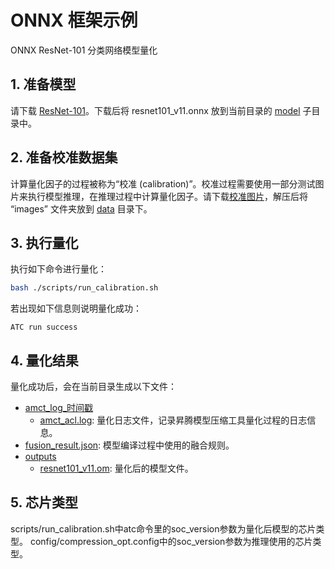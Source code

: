 # ONNX 框架示例

ONNX ResNet-101 分类网络模型量化

## 1. 准备模型

请下载 [ResNet-101](https://obs-9be7.obs.cn-east-2.myhuaweicloud.com/models/amct_acl/resnet101_v11.onnx)。下载后将 resnet101_v11.onnx 放到当前目录的 [model](./model/) 子目录中。

## 2. 准备校准数据集

计算量化因子的过程被称为“校准 (calibration)”。校准过程需要使用一部分测试图片来执行模型推理，在推理过程中计算量化因子。请下载[校准图片](https://obs-9be7.obs.cn-east-2.myhuaweicloud.com/models/amct_acl/classification/imagenet_calibration.tar.gz)，解压后将 “images” 文件夹放到 [data](./data/) 目录下。

## 3. 执行量化

执行如下命令进行量化：

```bash
bash ./scripts/run_calibration.sh
```

若出现如下信息则说明量化成功：

```none
ATC run success
```

## 4. 量化结果

量化成功后，会在当前目录生成以下文件：

+ [amct_log_时间戳](./amct_log_时间戳/)
  + [amct_acl.log](./amct_log_时间戳/amct_acl.log): 量化日志文件，记录昇腾模型压缩工具量化过程的日志信息。
+ [fusion_result.json](./fusion_result.json): 模型编译过程中使用的融合规则。
+ [outputs](./outputs/)
  + [resnet101_v11.om](./outputs/resnet101_v11.om): 量化后的模型文件。

## 5. 芯片类型
scripts/run_calibration.sh中atc命令里的soc_version参数为量化后模型的芯片类型。
config/compression_opt.config中的soc_version参数为推理使用的芯片类型。
